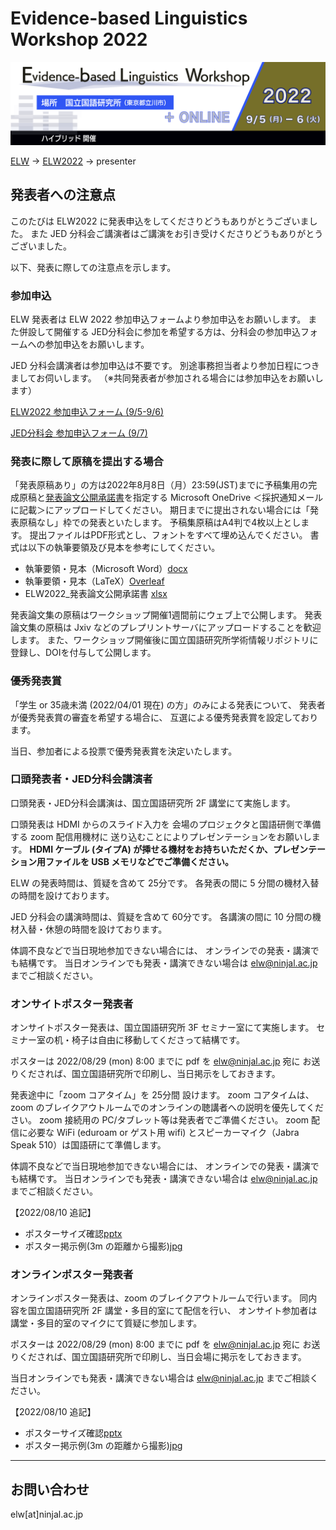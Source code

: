 # Evidence-based Linguistics Workshop 2022
![ELW_LOGO.png](ELW_LOGO.png)

[ELW](../index.md) → [ELW2022](index.md) → presenter

## 発表者への注意点

このたびは ELW2022 に発表申込をしてくださりどうもありがとうございました。
また JED 分科会ご講演者はご講演をお引き受けくださりどうもありがとうございました。

以下、発表に際しての注意点を示します。

### 参加申込

ELW 発表者は ELW 2022 参加申込フォームより参加申込をお願いします。
また併設して開催する JED分科会に参加を希望する方は、分科会の参加申込フォームへの参加申込をお願いします。

JED 分科会講演者は参加申込は不要です。
別途事務担当者より参加日程につきましてお伺いします。
（※共同発表者が参加される場合には参加申込をお願いします）

[ELW2022 参加申込フォーム (9/5-9/6)](https://forms.office.com/r/SpTaxFBbSg)

[JED分科会 参加申込フォーム (9/7)](https://forms.office.com/r/5F970GaUdv)

### 発表に際して原稿を提出する場合

「発表原稿あり」の方は2022年8月8日（月）23:59(JST)までに予稿集用の完成原稿と[発表論文公開承諾書](ELW2022_発表論文公開承諾書.xlsx)を指定する Microsoft OneDrive ＜採択通知メールに記載＞にアップロードしてください。 期日までに提出されない場合には「発表原稿なし」枠での発表といたします。 予稿集原稿はA4判で4枚以上とします。 提出ファイルはPDF形式とし、フォントをすべて埋め込んでください。 書式は以下の執筆要領及び見本を参考にしてください。

- 執筆要領・見本（Microsoft Word）[docx](ELW2022_sample.docx)
- 執筆要領・見本（LaTeX）[Overleaf](https://www.overleaf.com/read/xvxktfcxpsmm)
- ELW2022_発表論文公開承諾書 [xlsx](ELW2022_発表論文公開承諾書.xlsx)

発表論文集の原稿はワークショップ開催1週間前にウェブ上で公開します。
発表論文集の原稿は Jxiv などのプレプリントサーバにアップロードすることを歓迎します。
また、ワークショップ開催後に国立国語研究所学術情報リポジトリに登録し、DOIを付与して公開します。

### 優秀発表賞

「学生 or 35歳未満 (2022/04/01 現在) の方」のみによる発表について、
発表者が優秀発表賞の審査を希望する場合に、
互選による優秀発表賞を設定しております。

当日、参加者による投票で優秀発表賞を決定いたします。

### 口頭発表者・JED分科会講演者

口頭発表・JED分科会講演は、国立国語研究所 2F 講堂にて実施します。

口頭発表は HDMI からのスライド入力を
会場のプロジェクタと国語研側で準備する zoom 配信用機材に
送り込むことによりプレゼンテーションをお願いします。
**HDMI ケーブル (タイプA) が挿せる機材をお持ちいただくか、プレゼンテーション用ファイルを USB メモリなどでご準備ください。**

ELW の発表時間は、質疑を含めて 25分です。
各発表の間に 5 分間の機材入替の時間を設けております。

JED 分科会の講演時間は、質疑を含めて 60分です。
各講演の間に 10 分間の機材入替・休憩の時間を設けております。

体調不良などで当日現地参加できない場合には、
オンラインでの発表・講演でも結構です。
当日オンラインでも発表・講演できない場合は elw@ninjal.ac.jp までご相談ください。

### オンサイトポスター発表者

オンサイトポスター発表は、国立国語研究所 3F セミナー室にて実施します。
セミナー室の机・椅子は自由に移動してくださって結構です。

ポスターは 2022/08/29 (mon) 8:00 までに pdf を elw@ninjal.ac.jp 宛に
お送りくだされば、国立国語研究所で印刷し、当日掲示をしておきます。

発表途中に「zoom コアタイム」を 25分間 設けます。
zoom コアタイムは、zoom のブレイクアウトルームでのオンラインの聴講者への説明を優先してください。
zoom 接続用の PC/タブレット等は発表者でご準備ください。
zoom 配信に必要な WiFi (eduroam or ゲスト用 wifi) とスピーカーマイク（Jabra Speak 510）は国語研にて準備します。

体調不良などで当日現地参加できない場合には、
オンラインでの発表・講演でも結構です。
当日オンラインでも発表・講演できない場合は elw@ninjal.ac.jp までご相談ください。

【2022/08/10 追記】
- ポスターサイズ確認[pptx](ポスターサイズ確認.pptx)
- ポスター掲示例(3m の距離から撮影)[jpg](poster.jpg)

### オンラインポスター発表者

オンラインポスター発表は、zoom のブレイクアウトルームで行います。
同内容を国立国語研究所 2F 講堂・多目的室にて配信を行い、
オンサイト参加者は講堂・多目的室のマイクにて質疑に参加します。

ポスターは 2022/08/29 (mon) 8:00 までに pdf を elw@ninjal.ac.jp 宛に
お送りくだされば、国立国語研究所で印刷し、当日会場に掲示をしておきます。

当日オンラインでも発表・講演できない場合は elw@ninjal.ac.jp までご相談ください。

【2022/08/10 追記】
- ポスターサイズ確認[pptx](ポスターサイズ確認.pptx)
- ポスター掲示例(3m の距離から撮影)[jpg](poster.jpg)

---

## お問い合わせ

elw[at]ninjal.ac.jp
